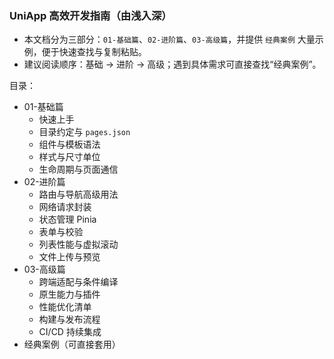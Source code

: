 ### UniApp 高效开发指南（由浅入深）

- 本文档分为三部分：`01-基础篇`、`02-进阶篇`、`03-高级篇`，并提供 `经典案例` 大量示例，便于快速查找与复制粘贴。
- 建议阅读顺序：基础 → 进阶 → 高级；遇到具体需求可直接查找“经典案例”。

目录：

- 01-基础篇
  - 快速上手
  - 目录约定与 `pages.json`
  - 组件与模板语法
  - 样式与尺寸单位
  - 生命周期与页面通信
- 02-进阶篇
  - 路由与导航高级用法
  - 网络请求封装
  - 状态管理 Pinia
  - 表单与校验
  - 列表性能与虚拟滚动
  - 文件上传与预览
- 03-高级篇
  - 跨端适配与条件编译
  - 原生能力与插件
  - 性能优化清单
  - 构建与发布流程
  - CI/CD 持续集成
- 经典案例（可直接套用）

